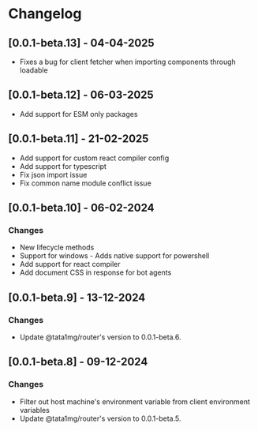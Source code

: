 # Changelog

## [0.0.1-beta.13] - 04-04-2025

-   Fixes a bug for client fetcher when importing components through loadable

## [0.0.1-beta.12] - 06-03-2025

-   Add support for ESM only packages

## [0.0.1-beta.11] - 21-02-2025

-   Add support for custom react compiler config
-   Add support for typescript
-   Fix json import issue
-   Fix common name module conflict issue

## [0.0.1-beta.10] - 06-02-2024

### Changes

-   New lifecycle methods
-   Support for windows - Adds native support for powershell
-   Add support for react compiler
-   Add document CSS in response for bot agents

## [0.0.1-beta.9] - 13-12-2024

### Changes

-   Update @tata1mg/router's version to 0.0.1-beta.6.

## [0.0.1-beta.8] - 09-12-2024

### Changes

-   Filter out host machine's environment variable from client environment variables
-   Update @tata1mg/router's version to 0.0.1-beta.5.
